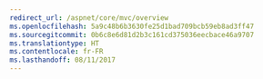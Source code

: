 ```yaml
---
redirect_url: /aspnet/core/mvc/overview
ms.openlocfilehash: 5a9c48b6b3630fe25d1bad709bcb59eb8ad3ff47
ms.sourcegitcommit: 0b6c8e6d81d2b3c161cd375036eecbace46a9707
ms.translationtype: HT
ms.contentlocale: fr-FR
ms.lasthandoff: 08/11/2017
---
```

